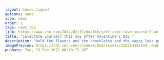 ```yaml
---
layout: basic.liquid
options: none
icon: news
order: 1
tags: news_top
link: https://www.cnn.com/2022/02/15/health/self-care-love-yourself-wellness/index.html
title: "Celebrate yourself this day after Valentine's Day "
description: "Hold the flowers and the chocolates and the sappy love poems. Forget Valentine's Day and Galentine's Day and the pressure to make plans and buy things and give unto others."
imagePreview: https://cdn.cnn.com/cnnnext/dam/assets/220214143144-reading-book-on-couch-stock-video-synd-2.jpg
pubDate: Tue, 15 Feb 2022 08:48:25 GMT
---
```

